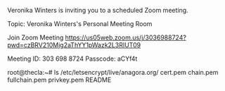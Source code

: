 Veronika Winters is inviting you to a scheduled Zoom meeting.

Topic: Veronika Winters's Personal Meeting Room

Join Zoom Meeting
https://us05web.zoom.us/j/3036988724?pwd=czBRV210Mjg2aThYY1pWazk2L3RIUT09

Meeting ID: 303 698 8724
Passcode: aCYf4t



root@thecla:~# ls /etc/letsencrypt/live/anagora.org/
cert.pem  chain.pem  fullchain.pem  privkey.pem  README


